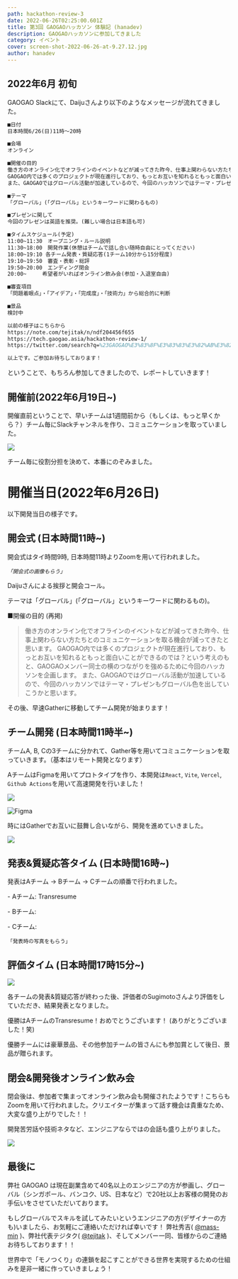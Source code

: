 ```yaml
---
path: hackathon-review-3
date: 2022-06-26T02:25:00.601Z
title: 第3回 GAOGAOハッカソン 体験記 (hanadev)
description: GAOGAOハッカソンに参加してきました
category: イベント
cover: screen-shot-2022-06-26-at-9.27.12.jpg
author: hanadev
---
```

## 2022年6月 初旬

GAOGAO Slackにて、Daijuさんより以下のようなメッセージが流れてきました。

```tex
■日付
日本時間6/26(日)11時〜20時

■会場
オンライン

■開催の目的
働き方のオンライン化でオフラインのイベントなどが減ってきた昨今、仕事上関わらない方たちとのコミュニケーションを取る機会が減ってきたと思います。
GAOGAO内では多くのプロジェクトが現在進行しており、もっとお互いを知れるともっと面白いことができるのでは？という考えのもと、GAOGAOメンバー同士の横のつながりを強めるために今回のハッカソンを企画します。
また、GAOGAOではグローバル活動が加速しているので、今回のハッカソンではテーマ・プレゼンもグローバル色を出していこうかと思います。

■テーマ
「グローバル」(「グローバル」というキーワードに関わるもの)

■プレゼンに関して
今回のプレゼンは英語を推奨。(難しい場合は日本語も可)

■タイムスケジュール(予定)
11:00~11:30　オープニング・ルール説明
11:30~18:00　開発作業(休憩はチームで話し合い随時自由にとってください)
18:00~19:10 各チーム発表・質疑応答(1チーム10分から15分程度)
19:10~19:50　審査・表彰・総評
19:50~20:00　エンディング閉会
20:00~　　　希望者がいればオンライン飲み会(参加・入退室自由)

■審査項目
「問題着眼点」・「アイデア」・「完成度」・「技術力」から総合的に判断

■景品
検討中

以前の様子はこちらから
https://note.com/tejitak/n/ndf204456f655
https://tech.gaogao.asia/hackathon-review-1/
https://twitter.com/search?q=%23GAOGAO%E3%83%8F%E3%83%83%E3%82%AB%E3%82%BD%E3%83%B3&src=typed_query

以上です。ご参加お待ちしております！
```

ということで、もちろん参加してきましたので、レポートしていきます！

## 開催前(2022年6月19日~)

開催直前ということで、早いチームは1週間前から（もしくは、もっと早くから？）チーム毎にSlackチャンネルを作り、コミュニケーションを取っていました。

![](screen-shot-2022-06-26-at-12.32.08.jpg)

チーム毎に役割分担を決めて、本番にのぞみました。



# 開催当日(2022年6月26日)

以下開発当日の様子です。

## 開会式 (日本時間11時~)

開会式はタイ時間9時, 日本時間11時よりZoomを用いて行われました。



*`「開会式の画像もらう」`*



Daijuさんによる挨拶と開会コール。

テーマは「グローバル」(「グローバル」というキーワードに関わるもの)。

■開催の目的 (再掲)

> 働き方のオンライン化でオフラインのイベントなどが減ってきた昨今、仕事上関わらない方たちとのコミュニケーションを取る機会が減ってきたと思います。
> GAOGAO内では多くのプロジェクトが現在進行しており、もっとお互いを知れるともっと面白いことができるのでは？という考えのもと、GAOGAOメンバー同士の横のつながりを強めるために今回のハッカソンを企画します。
> また、GAOGAOではグローバル活動が加速しているので、今回のハッカソンではテーマ・プレゼンもグローバル色を出していこうかと思います。

その後、早速Gatherに移動してチーム開発が始まります！

## チーム開発 (日本時間11時半~)

チームA, B, Cの3チームに分かれて、Gather等を用いてコミュニケーションを取っていきます。（基本はリモート開発となります）



AチームはFigmaを用いてプロトタイプを作り、本開発は`React`, `Vite`, `Vercel`, `Github Actions`を用いて高速開発を行いました！

![](screen-shot-2022-06-26-at-17.43.39.jpg)



![](screen-shot-2022-06-26-at-10.19.57.jpg "Figma")

時にはGatherでお互いに鼓舞し合いながら、開発を進めていきました。

![](screen-shot-2022-06-26-at-13.05.18.jpg)



## 発表&質疑応答タイム (日本時間16時~)

発表はAチーム -> Bチーム -> Cチームの順番で行われました。

\- Aチーム: Transresume

\- Bチーム: 

\- Cチーム: 

`「発表時の写真をもらう」`



## 評価タイム (日本時間17時15分~)

![](screen-shot-2022-06-26-at-17.27.30.jpg)

各チームの発表&質疑応答が終わった後、評価者のSugimotoさんより評価をしていただき、結果発表となりました。

優勝はAチームのTransresume！おめでとうございます！ (ありがとうございました！笑)



優勝チームには豪華景品、その他参加チームの皆さんにも参加賞として後日、景品が贈られます。



## 閉会&開発後オンライン飲み会

閉会後は、参加者で集まってオンライン飲み会も開催されたようです！こちらもZoomを用いて行われました。クリエイターが集まって話す機会は貴重なため、大変な盛り上がりでした！！

開発苦労話や技術ネタなど、エンジニアならではの会話も盛り上がりました。

![](gaogao___gather_🔊.png)



## 最後に

弊社 GAOGAO は現在副業含めて40名以上のエンジニアの方が参画し、グローバル（シンガポール、バンコク、US、日本など）で20社以上お客様の開発のお手伝いをさせていただいております。

もしグローバルでスキルを試してみたいというエンジニアの方(デザイナーの方も)いましたら、お気軽にご連絡いただければ幸いです！ 弊社秀吉( [@mass-min](https://twitter.com/masumi_sugae) )、弊社代表テジタク( [@tejitak](https://twitter.com/tejitak) )、そしてメンバー一同、皆様からのご連絡お待ちしております！！

世界中で「モノつくり」の連鎖を起こすことができる世界を実現するための仕組みを是非一緒に作っていきましょう！